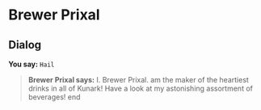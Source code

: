 # Brewer Prixal


## Dialog

**You say:** `Hail`



>**Brewer Prixal says:** I. Brewer Prixal. am the maker of the heartiest drinks in all of Kunark! Have a look at my astonishing assortment of beverages!
end





